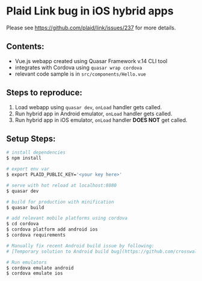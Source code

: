 # Plaid Link bug in iOS hybrid apps

Please see https://github.com/plaid/link/issues/237 for more details.

## Contents:

- Vue.js webapp created using Quasar Framework v.14 CLI tool
- integrates with Cordova using `quasar wrap cordova`
- relevant code sample is in `src/components/Hello.vue`

## Steps to reproduce:

1. Load webapp using `quasar dev`, `onLoad` handler gets called.
2. Run hybrid app in Android emulator, `onLoad` handler gets called.
3. Run hybrid app in iOS emulator, `onLoad` handler **DOES NOT** get called.

## Setup Steps:

``` bash
# install dependencies
$ npm install

# export env var
$ export PLAID_PUBLIC_KEY='<your key here>'

# serve with hot reload at localhost:8080
$ quasar dev

# build for production with minification
$ quasar build

# add relevant mobile platforms using cordova
$ cd cordova
$ cordova platform add android ios
$ cordova requirements

# Manually fix recent Android build issue by following:
# [Temporary solution to Android build bug](https://github.com/crosswalk-project/cordova-plugin-crosswalk-webview/issues/205#issuecomment-372283362)

# Run emulators
$ cordova emulate android
$ cordova emulate ios
```

